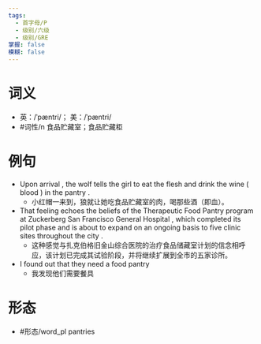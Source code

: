 ```yaml
---
tags:
  - 首字母/P
  - 级别/六级
  - 级别/GRE
掌握: false
模糊: false
---
```

# 词义
- 英：/ˈpæntri/； 美：/ˈpæntri/
- #词性/n  食品贮藏室；食品贮藏柜
# 例句
- Upon arrival , the wolf tells the girl to eat the flesh and drink the wine ( blood ) in the pantry .
	- 小红帽一来到，狼就让她吃食品贮藏室的肉，喝那些酒（即血）。
- That feeling echoes the beliefs of the Therapeutic Food Pantry program at Zuckerberg San Francisco General Hospital , which completed its pilot phase and is about to expand on an ongoing basis to five clinic sites throughout the city .
	- 这种感觉与扎克伯格旧金山综合医院的治疗食品储藏室计划的信念相呼应，该计划已完成其试验阶段，并将继续扩展到全市的五家诊所。
- I found out that they need a food pantry
	- 我发现他们需要餐具
# 形态
- #形态/word_pl pantries
